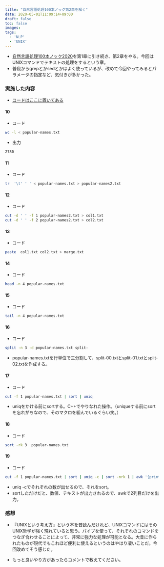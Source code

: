```yaml
---
title: "自然言語処理100本ノック第2章を解く"
date: 2020-05-01T11:09:14+09:00
draft: false
toc: false
images:
tags: 
  - 'NLP'
  - 'UNIX'
---
```


* [自然言語処理100本ノック2020](https://nlp100.github.io/ja/)を第1章に引き続き、第2章をやる。今回はUNIXコマンドでテキストの処理をするという章。
* 普段からgrepとかsedとかはよく使っているが、改めて今回やってみるとパラメータの指定など、気付きが多かった。
### 実施した内容
* [コードはここに置いてある](https://github.com/takumi34/nlp_100)
#### 10
* コード
```sh
wc -l < popular-names.txt
```
* 出力
```sh
2780
```

#### 11
* コード
```sh
tr  '\t' ' ' < popular-names.txt > popular-names2.txt 
```

#### 12
* コード
```sh
cut -d ' ' -f 1 popular-names2.txt > col1.txt
cut -d ' ' -f 2 popular-names2.txt > col2.txt
```

#### 13
* コード
```sh
paste  col1.txt col2.txt > marge.txt
```

#### 14
* コード
```sh
head -n 4 popular-names.txt
```

#### 15
* コード
```sh
tail -n 4 popular-names.txt
```

#### 16
* コード
```sh
split -n 3 -d popular-names.txt split-
```

* popular-names.txtを行単位で三分割して、split-00.txtとsplit-01.txtとsplit-02.txtを作成する。

#### 17
* コード
```sh
cut -f 1 popular-names.txt | sort | uniq
```

* uniqをかける前にsortする。C++でやりなれた操作。（uniqueする前にsortを忘れがちなので、そのマクロを組んでいるぐらい笑。）

#### 18
* コード
```sh
sort -rk 3  popular-names.txt
```

#### 19
* コード
```sh
cut -f 1 popular-names.txt | sort | uniq -c | sort -nrk 1 | awk '{print $2}'
```

* uniq -cでそれぞれの数が出せるので、それをsort。
* sortしただけだと、数値、テキストが出力されるので、awkで2列目だけを出力。

### 感想
* 『UNIXという考え方』という本を昔読んだけれど、UNIXコマンドにはそのUNIX哲学が強く現れていると思う。パイプを使って、それぞれのコマンドをつなぎ合わせることによって、非常に強力な処理が可能となる。大昔に作られたものが現代でもこれほど便利に使えるというのはやはり凄いことだ。今回改めてそう感じた。

* もっと良いやり方があったらコメントで教えてください。